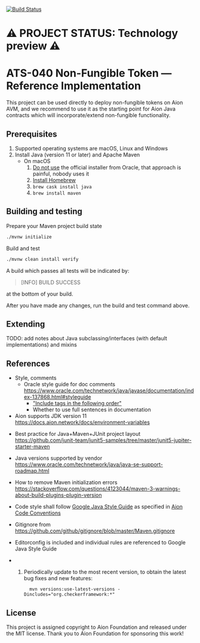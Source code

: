 [![Build Status](https://travis-ci.com/fulldecent/aion-aip040.svg?branch=master)](https://travis-ci.com/fulldecent/aion-aip040)

# :warning: PROJECT STATUS: Technology preview :warning:

# ATS-040 Non-Fungible Token — Reference Implementation

This project can be used directly to deploy non-fungible tokens on Aion AVM, and we recommend to use it as the starting point for Aion Java contracts which will incorporate/extend non-fungible functionality.

## Prerequisites

1. Supported operating systems are macOS, Linux and Windows
2. Install Java (version 11 or later) and Apache Maven
   - On macOS
     1. [Do not use](https://stackoverflow.com/a/28635465/300224) the official installer from Oracle, that approach is painful, nobody uses it
     2. [Install Homebrew](https://brew.sh)
     3. `brew cask install java`
     4. `brew install maven`

## Building and testing

Prepare your Maven project build state

```sh
./mvnw initialize
```

Build and test

```sh
./mvnw clean install verify
```

A build which passes all tests will be indicated by:

> [INFO] BUILD SUCCESS

at the bottom of your build.

After you have made any changes, run the build and test command above.

## Extending

TODO: add notes about Java subclassing/interfaces (with default implementations) and mixins



## References

* Style, comments
  * Oracle style guide for doc comments https://www.oracle.com/technetwork/java/javase/documentation/index-137868.html#styleguide
    * ["Include tags in the following order"](https://www.oracle.com/technetwork/java/javase/documentation/index-137868.html#orderoftags)
    * Whether to use full sentences in documentation
* Aion supports JDK version 11 https://docs.aion.network/docs/environment-variables

- Best practice for Java+Maven+JUnit project layout https://github.com/junit-team/junit5-samples/tree/master/junit5-jupiter-starter-maven

- Java versions supported by vendor https://www.oracle.com/technetwork/java/java-se-support-roadmap.html

- How to remove Maven initialization errors https://stackoverflow.com/questions/4123044/maven-3-warnings-about-build-plugins-plugin-version

- Code style shall follow [Google Java Style Guide](https://google.github.io/styleguide/javaguide.html) as specified in [Aion Code Conventions](https://github.com/aionnetwork/aion/wiki/Aion-Code-Conventions)

- Gitignore from https://github.com/github/gitignore/blob/master/Maven.gitignore

- Editorconfig is included and individual rules are referenced to Google Java Style Guide

- 1. Periodically update to the most recent version, to obtain the latest bug fixes and new features:

     ```
       mvn versions:use-latest-versions -Dincludes="org.checkerframework:*"
     ```

## License

This project is assigned copyright to Aion Foundation and released under the MIT license. Thank you to Aion Foundation for sponsoring this work!
